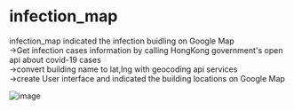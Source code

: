 # infection_map

infection_map indicated the infection buidling on Google Map    <br>
->Get infection cases information by calling HongKong government's open api about covid-19 cases  <br>
->convert building name to lat,lng with geocoding api services <br>
->create User interface and indicated the building locations on Google Map

![image](https://user-images.githubusercontent.com/76833698/150369219-9b88278e-69d3-496b-85de-56d4e765bcd1.png)
